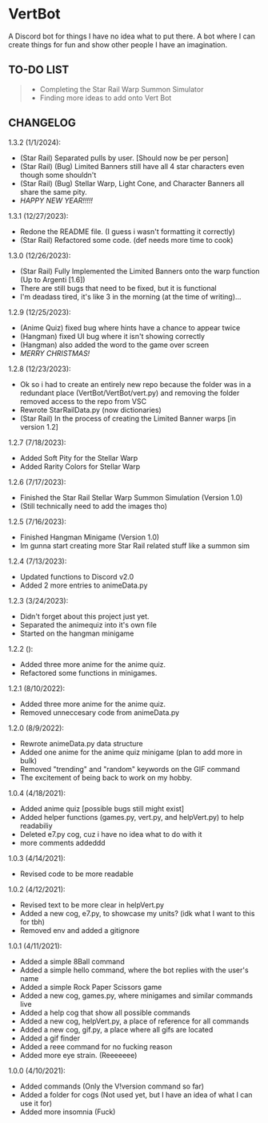 # VertBot

A Discord bot for things I have no idea what to put there. A bot where I can
create things for fun and show other people I have an imagination.

## TO-DO LIST  

> * Completing the Star Rail Warp Summon Simulator  
> * Finding more ideas to add onto Vert Bot

## CHANGELOG  

1.3.2 (1/1/2024):

* (Star Rail) Separated pulls by user. [Should now be per person]
* (Star Rail) (Bug) Limited Banners still have all 4 star characters even though some shouldn't
* (Star Rail) (Bug) Stellar Warp, Light Cone, and Character Banners all share the same pity.
* *HAPPY NEW YEAR!!!!!*

1.3.1 (12/27/2023):

* Redone the README file. (I guess i wasn't formatting it correctly)  
* (Star Rail) Refactored some code. (def needs more time to cook)  

1.3.0 (12/26/2023):  

* (Star Rail) Fully Implemented the Limited Banners onto the warp function (Up to Argenti [1.6])
* There are still bugs that need to be fixed, but it is functional  
* I'm deadass tired, it's like 3 in the morning (at the time of writing)...  

1.2.9 (12/25/2023):  

* (Anime Quiz) fixed bug where hints have a chance to appear twice  
* (Hangman) fixed UI bug where it isn't showing correctly  
* (Hangman) also added the word to the game over screen
* *MERRY CHRISTMAS!*

1.2.8 (12/23/2023):  

* Ok so i had to create an entirely new repo because the folder was in a redundant place (VertBot/VertBot/vert.py) and removing the folder removed access to the repo from VSC  
* Rewrote StarRailData.py (now dictionaries)  
* (Star Rail) In the process of creating the Limited Banner warps [in version 1.2]

1.2.7 (7/18/2023):  

* Added Soft Pity for the Stellar Warp  
* Added Rarity Colors for Stellar Warp  

1.2.6 (7/17/2023):  

* Finished the Star Rail Stellar Warp Summon Simulation (Version 1.0)  
* (Still technically need to add the images tho)  

1.2.5 (7/16/2023):  

* Finished Hangman Minigame (Version 1.0)  
* Im gunna start creating more Star Rail related stuff like a summon sim  

1.2.4 (7/13/2023):  

* Updated functions to Discord v2.0  
* Added 2 more entries to animeData.py  

1.2.3 (3/24/2023):  

* Didn't forget about this project just yet.  
* Separated the animequiz into it's own file  
* Started on the hangman minigame  

1.2.2 ():  

* Added three more anime for the anime quiz.  
* Refactored some functions in minigames.  

1.2.1 (8/10/2022):  

* Added three more anime for the anime quiz.  
* Removed unneccesary code from animeData.py  

1.2.0 (8/9/2022):  

* Rewrote animeData.py data structure  
* Added one anime for the anime quiz minigame (plan to add more in bulk)  
* Removed "trending" and "random" keywords on the GIF command  
* The excitement of being back to work on my hobby.  

1.0.4 (4/18/2021):  

* Added anime quiz [possible bugs still might exist]
* Added helper functions (games.py, vert.py, and helpVert.py) to help readabiliy  
* Deleted e7.py cog, cuz i have no idea what to do with it  
* more comments addeddd  

1.0.3 (4/14/2021):  

* Revised code to be more readable  

1.0.2 (4/12/2021):  

* Revised text to be more clear in helpVert.py  
* Added a new cog, e7.py, to showcase my units? (idk what I want to this for tbh)  
* Removed env and added a gitignore

1.0.1 (4/11/2021):

* Added a simple 8Ball command
* Added a simple hello command, where the bot replies with the user's name  
* Added a simple Rock Paper Scissors game  
* Added a new cog, games.py, where minigames and similar commands live  
* Added a help cog that show all possible commands  
* Added a new cog, helpVert.py, a place of reference for all commands  
* Added a new cog, gif.py, a place where all gifs are located  
* Added a gif finder
* Added a reee command for no fucking reason  
* Added more eye strain. (Reeeeeee)

1.0.0 (4/10/2021):  

* Added commands (Only the V!version command so far)  
* Added a folder for cogs (Not used yet, but I have an idea of what I can use it for)  
* Added more insomnia (Fuck)
